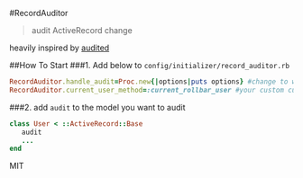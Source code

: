#RecordAuditor
> audit ActiveRecord change

heavily inspired by [audited](https://github.com/collectiveidea/audited)

##How To Start
###1. Add below to `config/initializer/record_auditor.rb`

```rb
RecordAuditor.handle_audit=Proc.new{|options|puts options} #change to whatever you want to audit active record
RecordAuditor.current_user_method=:current_rollbar_user #your custom current_user method
```

###2. add `audit` to the model you want to audit
```rb
class User < ::ActiveRecord::Base
   audit
   ...
end
```

MIT